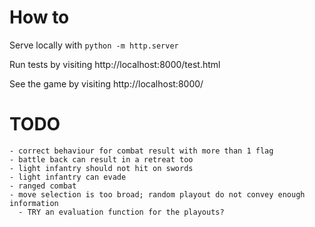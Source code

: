 
# How to

Serve locally with `python -m http.server`

Run tests by visiting http://localhost:8000/test.html

See the game by visiting http://localhost:8000/


# TODO

    - correct behaviour for combat result with more than 1 flag
    - battle back can result in a retreat too
    - light infantry should not hit on swords
    - light infantry can evade
    - ranged combat
    - move selection is too broad; random playout do not convey enough information
      - TRY an evaluation function for the playouts?




